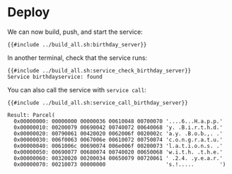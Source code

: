 # Deploy

We can now build, push, and start the service:

```shell
{{#include ../build_all.sh:birthday_server}}
```

In another terminal, check that the service runs:

```shell
{{#include ../build_all.sh:service_check_birthday_server}}
Service birthdayservice: found
```

You can also call the service with `service call`:

```shell
{{#include ../build_all.sh:service_call_birthday_server}}
```

```
Result: Parcel(
  0x00000000: 00000000 00000036 00610048 00700070 '....6...H.a.p.p.'
  0x00000010: 00200079 00690042 00740072 00640068 'y. .B.i.r.t.h.d.'
  0x00000020: 00790061 00420020 0062006f 0020002c 'a.y. .B.o.b.,. .'
  0x00000030: 006f0063 0067006e 00610072 00750074 'c.o.n.g.r.a.t.u.'
  0x00000040: 0061006c 00690074 006e006f 00200073 'l.a.t.i.o.n.s. .'
  0x00000050: 00690077 00680074 00740020 00650068 'w.i.t.h. .t.h.e.'
  0x00000060: 00320020 00200034 00650079 00720061 ' .2.4. .y.e.a.r.'
  0x00000070: 00210073 00000000                   's.!.....        ')
```
